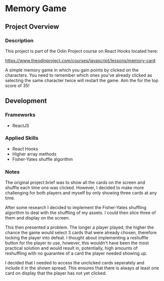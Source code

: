 # Memory Game

## Project Overview

### Description

This project is part of the Odin Project course on React Hooks located here:

https://www.theodinproject.com/courses/javascript/lessons/memory-card

A simple memory game in which you gain points by clicked on the characters. You need to remember which ones you've already clicked as selecting the same character twice will restart the game. Aim the for the top score of 35!

## Development

### Frameworks

- ReactJS

### Applied Skills

- React Hooks
- Higher array methods
- Fisher-Yates shuffle algorithm

### Notes

The original project brief was to show all the cards on the screen and shuffle each time one was clicked. However, I decided to make more challenging for both players and myself by only showing three cards at any time.

After some research I decided to implement the Fisher-Yates shuffling algorithm to deal with the shuffling of my assets. I could then slice three of them and display on the screen.

This then presented a problem. The longer a player played, the higher the chance the game would select 3 cards that were already chosen, therefore locking the player into defeat. I thought about implementing a reshuffle button for the player to use, however, this wouldn't have been the most practical solution and would result in, potentially, high amounts of reshuffling with no guarantee of a card the player needed showing up.

I decided that I needed to access the unclicked cards seperately and include it in the shown spread. This ensures that there is always at least one card on display that the player has not yet clicked.